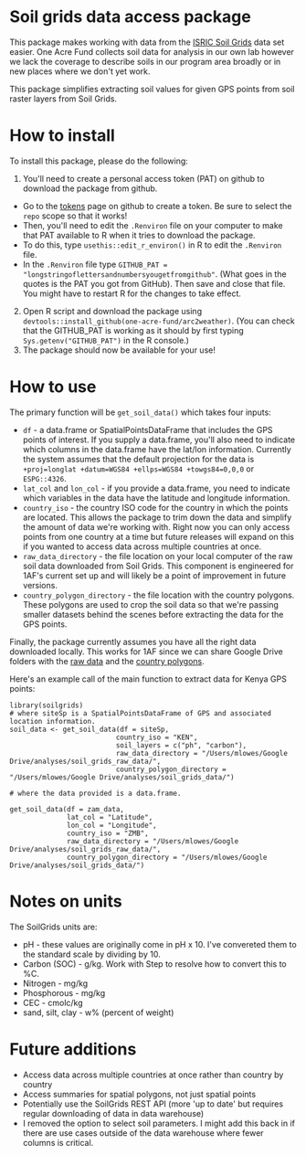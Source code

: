 # Soil grids data access package

This package makes working with data from the [ISRIC Soil Grids](https://soilgrids.org/#!/?layer=ORCDRC_M_sl2_250m&vector=1) data set easier. One Acre Fund collects soil data for analysis in our own lab however we lack the coverage to describe soils in our program area broadly or in new places where we don't yet work.

This package simplifies extracting soil values for given GPS points from soil raster layers from Soil Grids.

# How to install

To install this package, please do the following:

1. You'll need to create a personal access token (PAT) on github to download the package from github.
  + Go to the [tokens](https://github.com/settings/tokens) page on github to create a token. Be sure to select the `repo` scope so that it works!
  + Then, you'll need to edit the `.Renviron` file on your computer to make that PAT available to R when it tries to download the package.
  + To do this, type `usethis::edit_r_environ()` in R to edit the `.Renviron` file.
  + In the `.Renviron` file type `GITHUB_PAT = "longstringoflettersandnumbersyougetfromgithub"`. (What goes in the quotes is the PAT you got from GitHub). Then save and close that file. You might have to restart R for the changes to take effect.
2. Open R script and download the package using `devtools::install_github(one-acre-fund/arc2weather)`. (You can check that the GITHUB_PAT is working as it should by first typing `Sys.getenv("GITHUB_PAT")` in the R console.)
3. The package should now be available for your use!


# How to use

The primary function will be `get_soil_data()` which takes four inputs:

* `df` - a data.frame or SpatialPointsDataFrame that includes the GPS points of interest. If you supply a data.frame, you'll also need to indicate which columns in the data.frame have the lat/lon information. Currently the system assumes that the default projection for the data is `+proj=longlat +datum=WGS84 +ellps=WGS84 +towgs84=0,0,0` or `ESPG::4326`.
* `lat_col` and `lon_col` - if you provide a data.frame, you need to indicate which variables in the data have the latitude and longitude information.
* `country_iso` - the country ISO code for the country in which the points are located. This allows the package to trim down the data and simplify the amount of data we're working with. Right now you can only access points from one country at a time but future releases will expand on this if you wanted to access data across multiple countries at once.
* `raw_data_directory` - the file location on your local computer of the raw soil data downloaded from Soil Grids. This component is engineered for 1AF's current set up and will likely be a point of improvement in future versions.
* `country_polygon_directory` - the file location with the country polygons. These polygons are used to crop the soil data so that we're passing smaller datasets behind the scenes before extracting the data for the GPS points.

Finally, the package currently assumes you have all the right data downloaded locally. This works for 1AF since we can share Google Drive folders with the [raw data](https://drive.google.com/open?id=1piqHGLXffirXQAa4oSFTUcjieQY8tud8) and the [country polygons](https://drive.google.com/open?id=1bXO74V5c4URUqtkPVeyABywjpfmFW2Mx).

Here's an example call of the main function to extract data for Kenya GPS points:

~~~~
library(soilgrids)
# where siteSp is a SpatialPointsDataFrame of GPS and associated location information.
soil_data <- get_soil_data(df = siteSp, 
                          country_iso = "KEN", 
                          soil_layers = c("ph", "carbon"), 
                          raw_data_directory = "/Users/mlowes/Google Drive/analyses/soil_grids_raw_data/", 
                          country_polygon_directory = "/Users/mlowes/Google Drive/analyses/soil_grids_data/")

# where the data provided is a data.frame. 

get_soil_data(df = zam_data,
              lat_col = "Latitude",
              lon_col = "Longitude",
              country_iso = "ZMB",
              raw_data_directory = "/Users/mlowes/Google Drive/analyses/soil_grids_raw_data/",
              country_polygon_directory = "/Users/mlowes/Google Drive/analyses/soil_grids_data/")

~~~~

# Notes on units

The SoilGrids units are:

* pH - these values are originally come in pH x 10. I've convereted them to the standard scale by dividing by 10.
* Carbon (SOC) - g/kg. Work with Step to resolve how to convert this to %C.
* Nitrogen - mg/kg
* Phosphorous - mg/kg
* CEC - cmolc/kg
* sand, silt, clay - w% (percent of weight)

# Future additions

* Access data across multiple countries at once rather than country by country
* Access summaries for spatial polygons, not just spatial points
* Potentially use the SoilGrids REST API (more 'up to date' but requires regular downloading of data in data warehouse)
* I removed the option to select soil parameters. I might add this back in if there are use cases outside of the data warehouse where fewer columns is critical.
